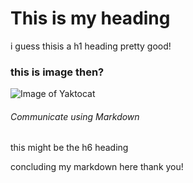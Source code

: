 # This is my heading
i guess thisis a h1 heading pretty good!

### this is image then?
![Image of Yaktocat](https://octodex.github.com/images/yaktocat.png)

###### Communicate using Markdown
this might be the h6 heading


concluding my markdown here thank you!
